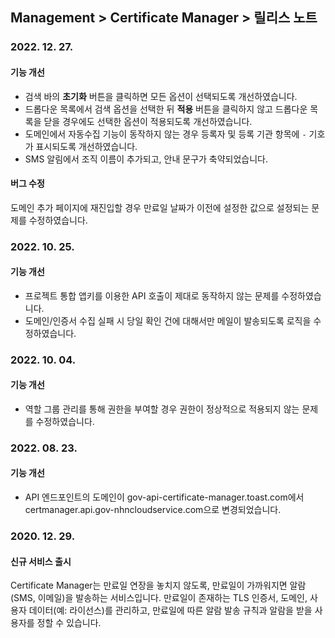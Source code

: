 ## Management > Certificate Manager > 릴리스 노트

### 2022. 12. 27.
#### 기능 개선
* 검색 바의 **초기화** 버튼을 클릭하면 모든 옵션이 선택되도록 개선하였습니다.
* 드롭다운 목록에서 검색 옵션을 선택한 뒤 **적용** 버튼을 클릭하지 않고 드롭다운 목록을 닫을 경우에도 선택한 옵션이 적용되도록 개선하였습니다.
* 도메인에서 자동수집 기능이 동작하지 않는 경우 등록자 및 등록 기관 항목에 `-` 기호가 표시되도록 개선하였습니다.
* SMS 알림에서 조직 이름이 추가되고, 안내 문구가 축약되었습니다.
#### 버그 수정
도메인 추가 페이지에 재진입할 경우 만료일 날짜가 이전에 설정한 값으로 설정되는 문제를 수정하였습니다.

### 2022. 10. 25.
#### 기능 개선
* 프로젝트 통합 앱키를 이용한 API 호출이 제대로 동작하지 않는 문제를 수정하였습니다.
* 도메인/인증서 수집 실패 시 당일 확인 건에 대해서만 메일이 발송되도록 로직을 수정하였습니다.

### 2022. 10. 04.
#### 기능 개선
* 역할 그룹 관리를 통해 권한을 부여할 경우 권한이 정상적으로 적용되지 않는 문제를 수정하였습니다.

### 2022. 08. 23.
#### 기능 개선
* API 엔드포인트의 도메인이 gov-api-certificate-manager.toast.com에서 certmanager.api.gov-nhncloudservice.com으로 변경되었습니다.

### 2020. 12. 29.
#### 신규 서비스 출시
Certificate Manager는 만료일 연장을 놓치지 않도록, 만료일이 가까워지면 알람(SMS, 이메일)을 발송하는 서비스입니다.
만료일이 존재하는 TLS 인증서, 도메인, 사용자 데이터(예: 라이선스)를 관리하고, 만료일에 따른 알람 발송 규칙과 알람을 받을 사용자를 정할 수 있습니다.
